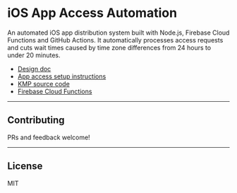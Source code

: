 
# iOS App Access Automation

An automated iOS app distribution system built with Node.js, Firebase Cloud Functions and GitHub Actions. It automatically processes access requests and cuts wait times caused by time zone differences from 24 hours to under 20 minutes.

* [Design doc](https://aungthiha.github.io/iOSAppAccessAutomation/index.html)
* [App access setup instructions](https://aungthiha.github.io/iOSAppAccessAutomation/pages/firebase-setup.html)
* [KMP source code](https://github.com/AungThiha/KMPTemplate)
* [Firebase Cloud Functions](https://github.com/AungThiha/iOSAppInviteAlert)

---

## Contributing
PRs and feedback welcome!

---

## License
MIT

